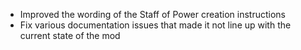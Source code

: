 - Improved the wording of the Staff of Power creation instructions
- Fix various documentation issues that made it not line up with the current state of the mod